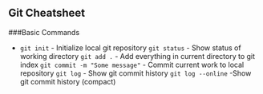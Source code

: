 ## Git Cheatsheet

###Basic Commands
* `git init` - Initialize local git repository
`git status` - Show status of working directory
`git add .` - Add everything in current directory to git index
`git commit -m "Some message"` - Commit current work to local repository
`git log` - Show git commit history
`git log --online` -Show git commit history (compact)
